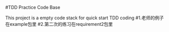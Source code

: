 #TDD Practice Code Base

This project is a empty code stack for quick start TDD coding
#1.老师的例子在example包里
#2.第二次的练习在requirement2包里